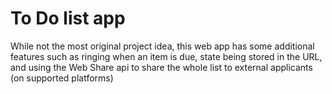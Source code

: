 # To Do list app

While not the most original project idea, this web app has some additional features such as ringing when an item is due, state being stored in the URL, and using the Web Share api to share the whole list to external applicants (on supported platforms)

